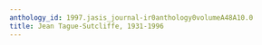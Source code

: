 ```yaml
---
anthology_id: 1997.jasis_journal-ir0anthology0volumeA48A10.0
title: Jean Tague-Sutcliffe, 1931-1996
---
```

